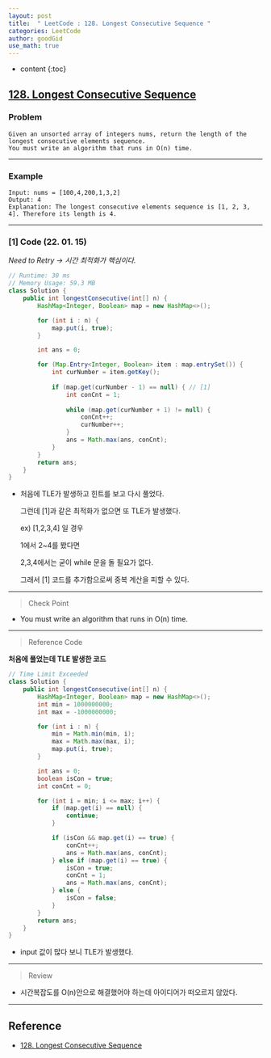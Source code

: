 ```yaml
---
layout: post
title:  " LeetCode : 128. Longest Consecutive Sequence "
categories: LeetCode
author: goodGid
use_math: true
---
```

* content
{:toc}

## [128. Longest Consecutive Sequence](https://leetcode.com/problems/longest-consecutive-sequence/)

### Problem

```
Given an unsorted array of integers nums, return the length of the longest consecutive elements sequence.
You must write an algorithm that runs in O(n) time.
```


---

### Example

```
Input: nums = [100,4,200,1,3,2]
Output: 4
Explanation: The longest consecutive elements sequence is [1, 2, 3, 4]. Therefore its length is 4.
```

---

### [1] Code (22. 01. 15)

*Need to Retry -> 시간 최적화가 핵심이다.*

``` java
// Runtime: 30 ms
// Memory Usage: 59.3 MB
class Solution {
    public int longestConsecutive(int[] n) {
        HashMap<Integer, Boolean> map = new HashMap<>();

        for (int i : n) {
            map.put(i, true);
        }

        int ans = 0;

        for (Map.Entry<Integer, Boolean> item : map.entrySet()) {
            int curNumber = item.getKey();
            
            if (map.get(curNumber - 1) == null) { // [1]
                int conCnt = 1;
                
                while (map.get(curNumber + 1) != null) {
                    conCnt++;
                    curNumber++;
                }
                ans = Math.max(ans, conCnt);
            }
        }
        return ans;
    }
}
```

* 처음에 TLE가 발생하고 힌트를 보고 다시 풀었다.

  그런데 [1]과 같은 최적화가 없으면 또 TLE가 발생했다.

  ex) [1,2,3,4] 일 경우

  1에서 2~4를 봤다면 

  2,3,4에서는 굳이 while 문을 돌 필요가 없다. 

  그래서 [1] 코드를 추가함으로써 중복 계산을 피할 수 있다.


---

> Check Point

* You must write an algorithm that runs in O(n) time.

---

> Reference Code

**처음에 풀었는데 TLE 발생한 코드**

``` java
// Time Limit Exceeded
class Solution {
    public int longestConsecutive(int[] n) {
        HashMap<Integer, Boolean> map = new HashMap<>();
        int min = 1000000000;
        int max = -1000000000;

        for (int i : n) {
            min = Math.min(min, i);
            max = Math.max(max, i);
            map.put(i, true);
        }

        int ans = 0;
        boolean isCon = true;
        int conCnt = 0;

        for (int i = min; i <= max; i++) {
            if (map.get(i) == null) {
                continue;
            }

            if (isCon && map.get(i) == true) {
                conCnt++;
                ans = Math.max(ans, conCnt);
            } else if (map.get(i) == true) {
                isCon = true;
                conCnt = 1;
                ans = Math.max(ans, conCnt);
            } else {
                isCon = false;
            }
        }
        return ans;
    }
}
```

* input 값이 많다 보니 TLE가 발생했다.

---

> Review

* 시간복잡도를 O(n)안으로 해결했어야 하는데 아이디어가 떠오르지 않았다.




---

## Reference

* [128. Longest Consecutive Sequence](https://leetcode.com/problems/longest-consecutive-sequence/)